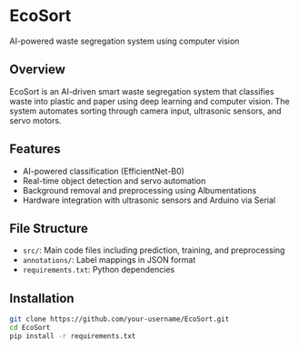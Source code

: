 # EcoSort
AI-powered waste segregation system using computer vision

## Overview
EcoSort is an AI-driven smart waste segregation system that classifies waste into plastic and paper using deep learning and computer vision. The system automates sorting through camera input, ultrasonic sensors, and servo motors.

## Features
- AI-powered classification (EfficientNet-B0)
- Real-time object detection and servo automation
- Background removal and preprocessing using Albumentations
- Hardware integration with ultrasonic sensors and Arduino via Serial

## File Structure
- `src/`: Main code files including prediction, training, and preprocessing
- `annotations/`: Label mappings in JSON format
- `requirements.txt`: Python dependencies

## Installation
```bash
git clone https://github.com/your-username/EcoSort.git
cd EcoSort
pip install -r requirements.txt
